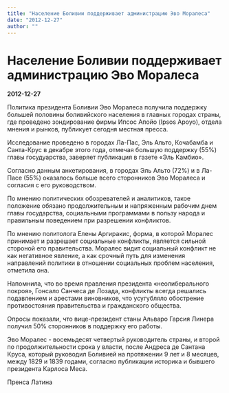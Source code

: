 ```yaml
---
title: "Население Боливии поддерживает администрацию Эво Моралеса"
date: "2012-12-27"
author: ""
---
```


# Население Боливии поддерживает администрацию Эво Моралеса

**2012-12-27** 

Политика президента Боливии Эво Моралеса получила поддержку большей половины боливийского населения в главных городах страны, где проведено зондирование фирмы Ипсос Апойо (Ipsos Apoyo), отдела мнения и рынков, публикует сегодня местная пресса.

Исследование проведено в городах Ла-Пас, Эль Альто, Кочабамба и Санта-Крус в декабре этого года, отмечая большую поддержку (55%) главы госудуарства, заверяет публикация в газете «Эль Камбио».

Согласно данным анкетирования, в городах Эль Альто (72%) и в Ла-Пасе (55%) оказалось больше всего сторонников Эво Моралеса и согласия с его руководством.

По мнению политических обозревателей и аналитиков, такое положение обязано продолжительным и напряженным рабочим днем главы государства, социальными программами в пользу народа и правильным поведением при разрешении конфликтов. 



По мнению политолога Елены Аргиракис, форма, в которой Моралес принимает и разрешает социальные конфликты, является сильной стороной его правительства. Моралес видит социальный конфликт не как негативное явление, а как срочный путь для изменения направлений политики в отношении социальных проблем населения, отметила она.

Напомнила, что во время правления президента «неолиберального покроя», Гонсало Санчеса де Лозада, конфликты всегда решались подавлением и арестами виновников, что усугубляло обострение противостояния правительства и гражданского общества. 



Опросы показали, что вице-президент станы Альваро Гарсия Линера получил 50% сторонников в поддержку его работы. 



Эво Моралес - восемьдесят четвертый руководитель страны, и второй по продолжительности срока у власти, после Андреса де Сантана Круса, который руководил Боливией на протяжении 9 лет и 8 месяцев, между 1829 и 1839 годами, согласно публикации историка и бывшего президента Карлоса Меса.

Пренса Латина